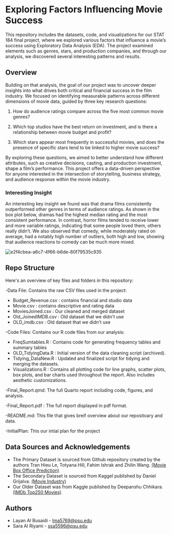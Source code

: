 # Exploring Factors Influencing Movie Success

This repository includes the datasets, code, and visualizations for our STAT 184 final project, where we explored various factors that influence a movie’s success using Exploratory Data Analysis (EDA). The project examined elements such as genres, stars, and production companies, and through our analysis, we discovered several interesting patterns and results.


## Overview

Building on that analysis, the goal of our project was to uncover deeper insights into what drives both critical and financial success in the film industry. We focused on identifying measurable patterns across different dimensions of movie data, guided by three key research questions:

1) How do audience ratings compare across the five most common movie genres?

2) Which top studios have the best return on investment, and is there a relationship between movie budget and profit?

3) Which stars appear most frequently in successful movies, and does the presence of specific stars tend to be linked to higher movie success?

By exploring these questions, we aimed to better understand how different attributes, such as creative decisions, casting, and production investment, shape a film’s performance. This project offers a data-driven perspective for anyone interested in the intersection of storytelling, business strategy, and audience response within the movie industry.

### Interesting Insight

An interesting key insight we found was that drama films consistently outperformed other genres in terms of audience ratings. As shown in the box plot below, dramas had the highest median rating and the most consistent performance. In contrast, horror films tended to receive lower and more variable ratings, indicating that some people loved them, others really didn’t. We also observed that comedy, while moderately rated on average, had a notably high number of outliers, both high and low, showing that audience reactions to comedy can be much more mixed.

![e2f4cbea-a6c7-4f66-b6de-80f79535c935](https://github.com/user-attachments/assets/f7446c08-9d80-424f-98a2-e2a9109fb875)

## Repo Structure

Here's an overview of key files and folders in this repository:

-Data File: Contains the raw CSV files used in the project:

  - Budget_Revenue.csv : contains financial and studio data
  - Movie.csv : contains descriptive and rating data
  - MoviesJoined.csv : Our cleaned and merged dataset
  - Old_JoinedIMDB.csv : Old dataset that we didn't use
  - OLD_imdb.csv : Old dataset that we didn't use

-Code Files:  Contains our R code files from our analysis:

  - FreqSumtables.R : Contains code for generating frequency tables and summary tables
  - OLD_TidyingData.R : Initial version of the data cleaning script (archived).
  - Tidying_DataNew.R : Updated and finalized script for tidying and merging the datasets.
  - Visualizations.R : Contains all plotting code for line graphs, scatter plots, box plots, and bar charts used throughout the report. Also includes aesthetic customizations.

-Final_Report.qmd: The full Quarto report including code, figures, and analysis.

-Final_Report.pdf : The full report displayed in pdf format.

-README.md: This file that gives breif overview about our repositoary and data.

-InitialPlan: This our intial plan for the project

## Data Sources and Acknowledgements

- The Primary Dataset is sourced from Github repository created by the authors Tran Hieu Le, Totyana Hill, Fahim Ishrak and Zhilin Wang.
  [(Movie Box Office Prediction)](https://github.com/hieu2695/Movie-Industry?tab=readme-ov-file)
- The Secondary Dataset is sourced from Kaggel published by Daniel Grijalva.
  [(Movie Industry)](https://www.kaggle.com/datasets/danielgrijalvas/movies)
- Our Older Dataset was from Kaggle published by Deepanshu Chhikara.
  [(IMDb Top250 Movies)](https://doi.org/10.34740/KAGGLE/DSV/7990386)

## Authors

- Layan Al Busaidi - lma5769@psu.edu
- Sara Al Riyami - ssa5596@psu.edu
